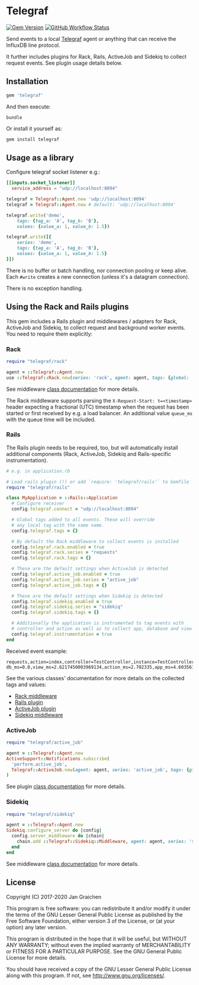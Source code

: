 # Telegraf

[![Gem Version](https://img.shields.io/gem/v/telegraf?logo=ruby)](https://rubygems.org/gems/telegraf)
[![GitHub Workflow Status](https://img.shields.io/github/actions/workflow/status/jgraichen/telegraf-ruby/test.yml?logo=github)](https://github.com/jgraichen/telegraf-ruby/actions)

Send events to a local [Telegraf](https://github.com/influxdata/telegraf) agent or anything that can receive the InfluxDB line protocol.

It further includes plugins for Rack, Rails, ActiveJob and Sidekiq to collect request events. See plugin usage details below.

## Installation

```ruby
gem 'telegraf'
```

And then execute:

```console
bundle
```

Or install it yourself as:

```ruby
gem install telegraf
```

## Usage as a library

Configure telegraf socket listener e.g.:

```toml
[[inputs.socket_listener]]
  service_address = "udp://localhost:8094"
```

```ruby
telegraf = Telegraf::Agent.new 'udp://localhost:8094'
telegraf = Telegraf::Agent.new # default: 'udp://localhost:8094'

telegraf.write('demo',
    tags: {tag_a: 'A', tag_b: 'B'},
    values: {value_a: 1, value_b: 1.5})

telegraf.write([{
    series: 'demo',
    tags: {tag_a: 'A', tag_b: 'B'},
    values: {value_a: 1, value_b: 1.5}
}])
```

There is no buffer or batch handling, nor connection pooling or keep alive. Each `#write` creates a new connection (unless it's a datagram connection).

There is no exception handling.

## Using the Rack and Rails plugins

This gem includes a Rails plugin and middlewares / adapters for Rack, ActiveJob and Sidekiq, to collect request and background worker events. You need to require them explicitly:

### Rack

```ruby
require "telegraf/rack"

agent = ::Telegraf::Agent.new
use ::Telegraf::Rack.new(series: 'rack', agent: agent, tags: {global: 'tag'})
```

See middleware [class documentation](lib/telegraf/rack.rb) for more details.

The Rack middleware supports parsing the `X-Request-Start: t=<timestamp>` header expecting a fractional (UTC) timestamp when the request has been started or first received by e.g. a load balancer. An additional value `queue_ms` with the queue time will be included.

### Rails

The Rails plugin needs to be required, too, but will automatically install additional components (Rack, ActiveJob, Sidekiq and Rails-specific instrumentation).

```ruby
# e.g. in application.rb

# Load rails plugin (!) or add `require: 'telegraf/rails'` to Gemfile
require "telegraf/rails"

class MyApplication > ::Rails::Application
  # Configure receiver
  config.telegraf.connect = "udp://localhost:8094"

  # Global tags added to all events. These will override
  # any local tag with the same name.
  config.telegraf.tags = {}

  # By default the Rack middleware to collect events is installed
  config.telegraf.rack.enabled = true
  config.telegraf.rack.series = "requests"
  config.telegraf.rack.tags = {}

  # These are the default settings when ActiveJob is detected
  config.telegraf.active_job.enabled = true
  config.telegraf.active_job.series = "active_job"
  config.telegraf.active_job.tags = {}

  # These are the default settings when Sidekiq is detected
  config.telegraf.sidekiq.enabled = true
  config.telegraf.sidekiq.series = "sidekiq"
  config.telegraf.sidekiq.tags = {}

  # Additionally the application is instrumented to tag events with
  # controller and action as well as to collect app, database and view timings
  config.telegraf.instrumentation = true
end
```

Received event example:

```text
requests,action=index,controller=TestController,instance=TestController#index,method=GET,status=200 db_ms=0.0,view_ms=2.6217450003969134,action_ms=2.702335,app_ms=4.603561000294576,send_ms=0.09295000018028077,request_ms=4.699011000411701,queue_ms=0.00003000028323014
```

See the various classes' documentation for more details on the collected tags and values:

- [Rack middleware](lib/telegraf/rack.rb)
- [Rails plugin](lib/telegraf/railtie.rb)
- [ActiveJob plugin](lib/telegraf/active_job.rb)
- [Sidekiq middleware](lib/telegraf/sidekiq.rb)

### ActiveJob

```ruby
require "telegraf/active_job"

agent = ::Telegraf::Agent.new
ActiveSupport::Notifications.subscribe(
  'perform.active_job',
  Telegraf::ActiveJob.new(agent: agent, series: 'active_job', tags: {global: 'tag'})
)
```

See plugin [class documentation](lib/telegraf/active_job.rb) for more details.

### Sidekiq

```ruby
require "telegraf/sidekiq"

agent = ::Telegraf::Agent.new
Sidekiq.configure_server do |config|
  config.server_middleware do |chain|
    chain.add ::Telegraf::Sidekiq::Middleware, agent: agent, series: 'sidekiq', tags: {global: 'tag'}
  end
end
```

See middleware [class documentation](lib/telegraf/sidekiq.rb) for more details.

## License

Copyright (C) 2017-2020 Jan Graichen

This program is free software: you can redistribute it and/or modify it under the terms of the GNU Lesser General Public License as published by the Free Software Foundation, either version 3 of the License, or (at your option) any later version.

This program is distributed in the hope that it will be useful, but WITHOUT ANY WARRANTY; without even the implied warranty of MERCHANTABILITY or FITNESS FOR A PARTICULAR PURPOSE.  See the GNU General Public License for more details.

You should have received a copy of the GNU Lesser General Public License along with this program.  If not, see <http://www.gnu.org/licenses/>.

